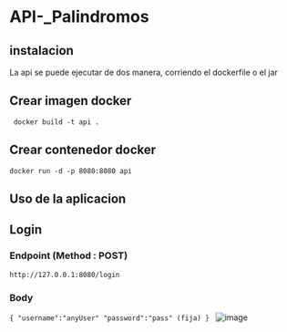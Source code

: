 # API-_Palindromos

## instalacion

La api se puede ejecutar de dos manera, corriendo el dockerfile o el jar

## Crear imagen docker

` docker build -t api .`


## Crear contenedor docker

` docker run -d -p 8080:8080 api `


## Uso de la aplicacion

## Login
### Endpoint (Method : POST)
  `http://127.0.0.1:8080/login`
  
### Body
`
 {
  "username":"anyUser"
  "password":"pass" (fija)
 } 
 ` 
![image](https://user-images.githubusercontent.com/51394121/200145046-fbdbf69e-59c2-4ab5-9bcc-290e0cd71e47.png)



